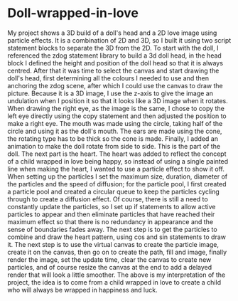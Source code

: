 # Doll-wrapped-in-love
My project shows a 3D build of a doll's head and a 2D love image using particle effects. It is 
a combination of 2D and 3D, so I built it using two script statement blocks to separate the 
3D from the 2D.
To start with the doll, I referenced the zdog statement library to build a 3d doll head, in the 
head block I defined the height and position of the doll head so that it is always centred. 
After that it was time to select the canvas and start drawing the doll's head, first determining 
all the colours I needed to use and then anchoring the zdog scene, after which I could use the 
canvas to draw the picture. Because it is a 3D image, I use the z-axis to give the image an 
undulation when I position it so that it looks like a 3D image when it rotates. When drawing 
the right eye, as the image is the same, I chose to copy the left eye directly using the copy 
statement and then adjusted the position to make a right eye. The mouth was made using the 
circle, taking half of the circle and using it as the doll's mouth. The ears are made using the 
cone, the rotating type has to be thick so the cone is made. Finally, I added an animation to 
make the doll rotate from side to side. This is the part of the doll.
The next part is the heart. The heart was added to reflect the concept of a child wrapped in 
love being happy, so instead of using a single painted line when making the heart, I wanted to 
use a particle effect to show it off. When setting up the particles I set the maximum size, 
duration, diameter of the particles and the speed of diffusion; for the particle pool, I first 
created a particle pool and created a circular queue to keep the particles cycling through to 
create a diffusion effect. Of course, there is still a need to constantly update the particles, so 
I set up if statements to allow active particles to appear and then eliminate particles that 
have reached their maximum effect so that there is no redundancy in appearance and the 
sense of boundaries fades away. The next step is to get the particles to combine and draw 
the heart pattern, using cos and sin statements to draw it. The next step is to use the virtual 
canvas to create the particle image, create it on the canvas, then go on to create the path, fill 
and image, finally render the image, set the update time, clear the canvas to create new 
particles, and of course resize the canvas at the end to add a delayed render that will look a 
little smoother.
The above is my interpretation of the project, the idea is to come from a child wrapped in 
love to create a child who will always be wrapped in happiness and luck.
